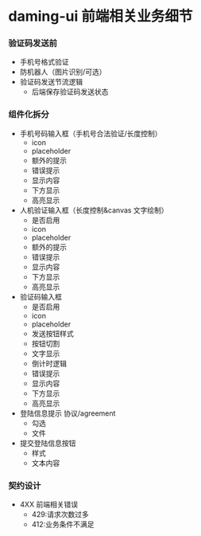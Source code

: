 # daming-ui 前端相关业务细节

### 验证码发送前

- 手机号格式验证
- 防机器人（图片识别/可选）
- 验证码发送节流逻辑
  - 后端保存验证码发送状态

### 组件化拆分

- 手机号码输入框（手机号合法验证/长度控制）
  - icon
  - placeholder
  - 额外的提示
  - 错误提示
  - 显示内容
  - 下方显示
  - 高亮显示
- 人机验证输入框（长度控制&canvas 文字绘制）
  - 是否启用
  - icon
  - placeholder
  - 额外的提示
  - 错误提示
  - 显示内容
  - 下方显示
  - 高亮显示
- 验证码输入框
  - 是否启用
  - icon
  - placeholder
  - 发送按钮样式
  - 按钮切割
  - 文字显示
  - 倒计时逻辑
  - 错误提示
  - 显示内容
  - 下方显示
  - 高亮显示
- 登陆信息提示 协议/agreement
  - 勾选
  - 文件
- 提交登陆信息按钮
  - 样式
  - 文本内容

### 契约设计

- 4XX 前端相关错误
  - 429:请求次数过多
  - 412:业务条件不满足
